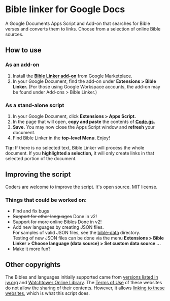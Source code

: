 # Bible linker for Google Docs
A Google Documents Apps Script and Add-on that searches for Bible verses and converts them to links. Choose from a selection of online Bible sources.

## How to use

### As an add-on
1. Install the **[Bible Linker add-on](https://workspace.google.com/marketplace/app/bible_linker/483504290926)** from Google Marketplace.
2. In your Google Document, find the add-on under **Extensions > Bible Linker.** (For those using Google Workspace accounts, the add-on may be found under Add-ons > Bible Linker.)

### As a stand-alone script 
1. In your Google Document, click **Extensions > Apps Script.**
2. In the page that will open, **copy and paste** the contents of **[Code.gs](Code.gs).**
3. **Save.** You may now close the Apps Script window and **refresh** your document.
4. Find Bible Linker in the **top-level Menu.** Enjoy!

**Tip:** If there is no selected text, Bible Linker will process the whole document. If you **highlighted a selection,** it will only create links in that selected portion of the document.

## Improving the script
Coders are welcome to improve the script. It's open source. MIT license.

### Things that could be worked on:
* Find and fix bugs
* ~~Support for other languages~~ Done in v2!
* ~~Support for more online Bibles~~ Done in v2!
* Add new languages by creating JSON files.  
For samples of valid JSON files, see the [bible-data](bible-data) directory.  
Testing of new JSON files can be done via the menu **Extensions > Bible Linker > Choose language (data source) > Set custom data source ...**
* Make it more fun?

## Other copyrights
The Bibles and languages initially supported came from [versions listed in jw.org](https://www.jw.org/en/library/bible/) and [Watchtower Online Library](https://wol.jw.org/en/wol/binav/r1/lp-e). The [Terms of Use](https://www.jw.org/finder?prefer=content&wtlocale=E&docid=1011511) of these websites do not allow the sharing of their contents. However, it allows [linking to these websites](https://www.jw.org/finder?prefer=content&wtlocale=E&docid=1011511&par=21-23), which is what this script does.
